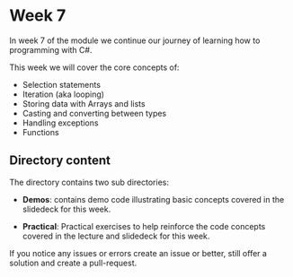 # Week 7  

In week 7 of the module we continue our journey of learning how to programming with C#.  

This week we will cover the core concepts of:  

- Selection statements  
- Iteration (aka looping)  
- Storing data with Arrays and lists
- Casting and converting between types  
- Handling exceptions
- Functions  

## Directory content  

The directory contains two sub directories:

- __Demos__: contains demo code illustrating basic concepts covered in the slidedeck for this week.  

- __Practical__: Practical exercises to help reinforce the code concepts covered in the lecture and slidedeck for this week.  

If you notice any issues or errors create an issue or better, still offer a solution and create a pull-request.  
